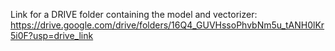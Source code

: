 Link for a DRIVE folder containing the model and vectorizer:
https://drive.google.com/drive/folders/16Q4_GUVHssoPhvbNm5u_tANH0lKr5i0F?usp=drive_link
